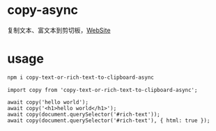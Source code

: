 # copy-async

复制文本、富文本到剪切板，[WebSite](https://bowencool.github.io/copy-async/)

# usage

```bash
npm i copy-text-or-rich-text-to-clipboard-async
```

```js{3-6}
import copy from 'copy-text-or-rich-text-to-clipboard-async';

await copy('hello world');
await copy('<h1>hello world</h1>');
await copy(document.querySelector('#rich-text'));
await copy(document.querySelector('#rich-text'), { html: true });
```
